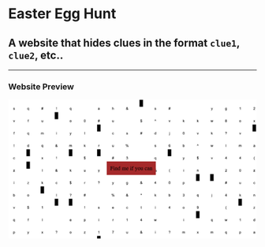 # Easter Egg Hunt

## A website that hides clues in the format `clue1`, `clue2`, etc..

---
### Website Preview

![website preview](assets/preview.png)